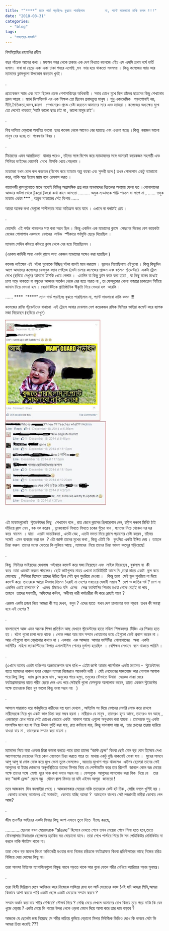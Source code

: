 ```yaml
---
title: "“****” ম্যাম গার্ড পড়ছিলঃ বুঝতে পারছিলাম         না, প্যান্ট সামলাবো নাকি কলম !!!"
date: "2018-08-31"
categories: 
  - "blog"
tags: 
  - "সভ্যতার-সংকট"
---
```


বিসমিল্লাহির রহমানির রহীম

বছর পাঁচেক আগের কথা । মফস্বল শহর থেকে ঢাকার এক দেশ বিখ্যাত কলেজে এইচ এস এসসি প্রথম বর্ষে ভর্তি হলাম। বাবা মা ছেড়ে একা একা ঢাকা শহরে এসেছি ,মন  ভার হয়ে থাকতো সবসময় । কিন্তু কলেজের স্যার আর ম্যামদের ক্লাসগুলো উপভোগ করতাম খুবই।

.

প্রত্যেকজন স্যার এবং ম্যাম ছিলেন প্রচন্ড পেশাদারিত্বের অধিকারী । সবার চোখে মুখে ছিল তাঁদের ছাত্রদের কিছু শেখানোর প্রবল আগ্রহ । ম্যাথ ডিপার্টমেন্ট এর এক শিক্ষক তো ছিলেন প্রবাদতুল্য মানুষ । শুধু একাডেমিক   পড়াশোনাই নয়, নীতি,নৈতিকতা,আদব,কায়দা   শেখানোরও প্রচন্ড চেষ্টা করতেন আমাদের স্যার এবং ম্যামরা । কলেজের অধ্যক্ষের মুখে তো লেগেই থাকতো,‘আমি ভালো ছাত্র চাই না , ভালো মানুষ চাই’।

.

বিশ্ব দাপিয়ে বেড়ানো অগণিত ভালো  ছাত্র কলেজ থেকে আগেও বের হয়েছে এবং এখনো হচ্ছে ।কিন্তু  কয়জন ভালো মানুষ বের হচ্ছে তা  গবেষণার বিষয় ।

.

টিচারদের এমন আন্তরিকতা  থাকার পরেও , তাঁদের সঙ্গে বিশেষ করে ম্যাডামদের সঙ্গে আমারই কয়েকজন সহপাঠী এবং সিনিয়র ভাইদের বেয়াদবি  দেখে  টাসকি খেয়ে গেছলাম ।

ম্যডামরা যখন রোল কল করতেন (বিশেষ করে ম্যাডাম অল্প বয়স্কা এবং সুন্দরী হলে ) তখন পোলাপান একটু ন্যাকামো করে, নাকি স্বরে ইয়েস ম্যাম বলে রেসপন্স করত ।

বায়োলজী ক্লাসগুলোতে মাঝে মধ্যেই বিভিন্ন অপ্রাসঙ্গিক প্রশ্ন করে ম্যডামদের বিব্রতকর অবস্থায় ফেলা হত ।পোলাপানের আড্ডার জটলা থেকে টুকরো টুকরো কথা কানে আসতো ......... অমুক ম্যডামকে শাড়ি পড়লে যা লাগে না , ...... তমুক ম্যডাম একটা \*\*\* , অমুক ম্যডামের সেই ফিগার ......

আরো অনেক কথা যেগুলো শালীনতার মাত্রা অতিক্রম করে যাবে । এখানে না বলাটাই শ্রেয় ।

.

বেয়াদবি  এই পর্যন্ত থাকলেও সহ্য করা সম্ভব ছিল । কিন্তু একদিন এক ম্যডামের ক্লাসে  পেছনের দিকের বেশ কয়েকটা বেঞ্চের পোলাপান একসঙ্গে  ফোনের  লাউড  স্পীকারে পর্নমুভি ছেড়ে দিয়েছিল ।

ম্যাডাম সেদিন কাঁদতে কাঁদতে ক্লাস থেকে বের হয়ে গিয়েছিলেন ।

(এরকম কাহিনী অন্য একটা ক্লাসে অন্য একজন ম্যডামের সঙ্গেও করা হয়েছিল )

কলেজ লাইফের এই  ঘটনা গুলোকে বিচ্ছিন্ন ঘটনা বলেই মনে করতাম । ভুলেও গিয়েছিলাম এইগুলো । কিন্তু কিছুদিন আগে আমাদের কলেজের ফেসবুক ফ্যান পেইজে (যেটা চালায় কলেজের প্রাক্তন এবং বর্তমান স্টুডেন্টরা)  একটা ট্রোল দেখে (ছবিতে দেখুন) আবারো টাসকি খেয়ে গেলাম ।  এতদিন যা কিছু ক্লাস রুমে করা হতো , যা কিছু মনের মধ্যেই চাপা পড়ে থাকতো বা বন্ধুদের আড্ডার সার্কেল থেকে বের হতে পারত না , তা ফেসবুকের খোলা বাজারে ঢাকঢোল পিটিয়ে জানান দিয়ে দেওয়া হল । বেয়াদবিটাকে প্রাতিষ্ঠানিক স্বীকৃতি দিয়ে দেওয়া হল  আরকি ।

...... \*\*\*\*  “\*\*\*\*” ম্যাম গার্ড পড়ছিলঃ বুঝতে পারছিলাম না, প্যান্ট সামলাবো নাকি কলম !!!

কলেজের রানিং স্টূডেন্টদের বানানো  এই ট্রোলে আবার দেখলাম বেশ কয়েকজন রসিক সিনিয়র ভাইয়া কমেন্ট করে ব্যাপক মজা নিয়েছেন (ছবিতে দেখুন)

[![](images/12023035_973319199373211_402419550_n.jpg)](http://3.bp.blogspot.com/-I7kkROzLg9A/VfwTrLOPbFI/AAAAAAAAAJ0/Jo6KT1BFGNo/s1600/12023035_973319199373211_402419550_n.jpg)[![](images/12025292_973319282706536_194785885_n.jpg)](http://1.bp.blogspot.com/-2R69fc08mSA/VfwTyAOlThI/AAAAAAAAAKA/pGSHxMPq4Dw/s1600/12025292_973319282706536_194785885_n.jpg)

 

এই ম্যডামগুলোই  স্টুডেন্টদের কিছু   শেখাবেন বলে , রাত জেগে ক্লাসের প্রিপারেশান নেন, চল্লিশ পঞ্চাশ মিনিট ঠাই দাঁড়িয়ে ক্লাস নেন , বক বক করেন  , ব্ল্যাকবোর্ডে লিখতে লিখতে চকের গুঁড়ো খান , ফ্যানের নিচে থেকেও দর দর করে  ঘামেন  । যারা   এতটা আন্তরিকতা , এতটা স্নেহ , এতটা মমতা দিয়ে ক্লাসে পড়ানোর চেষ্টা করেন , তাঁদের সঙ্গেই  এমন ব্যবহার করা হল  ? এটা জাস্ট তাদের মুখের কথা , কিন্তু এটাই কি   কুৎসিত একটা ইঙ্গিত দেয় । তাহলে চিন্তা করুন  তাদের মনের ভেতরে কি লুকিয়ে আছে , ম্যামদের  নিয়ে তাদের চিন্তা ভাবনা কতদূর গড়িয়েছে!

.

কিছু  সিনিয়র ভাইয়দের দেখলাম  ওইখানে কমেন্ট করে মজা নিয়েছেন এবং  লাইক দিয়েছেন , বুঝলাম না  কী করে  তারা এমনটা করতে পারলেন। ছোট ভাইগুলার নাহয় এখনো ম্যাচিউরিটি আসে নি ,তারা নাহয় একটা  ভুল করে ফেলেছে  , সিনিয়র হিসেবে তাদের উচিত ছিল সেই ভুল শুধরিয়ে দেওয়া ।   কিন্তু তারা  সেই ভুল শুধরিয়ে না দিয়ে কমেন্ট করে  তাদেরকে আরো উৎসাহ দিলেন !এরাই না দেশের সবচেয়ে মেধাবী সন্তান ?  দেশ ও জাতির গর্ব ? দেশ না একদিন এরাই চালাবেন ?   এদের  টিচারও যদি  এদের   সেক্স ফ্যান্টাসির শিকার হওয়া থেকে রেহাই না পায় , তাহলে  তাদের সহপাঠী,  অফিসের কলিগ,  অধীনস্থ নারী কর্মচারীরা কী করে রেহাই পাবে ?

এরকম একটা প্রজন্ম নিয়ে আমরা কী স্বপ্ন দেখব,  বলুন ? এদের হাতে  যখন দেশ চালানোর ভার পড়বে  তখন কী অবস্থা হবে এই দেশের ?

.

বাংলাদেশে আজ এমন অনেক শিক্ষা প্রতিষ্ঠান আছ যেখানে স্টুডেন্টদের হাতে মহিলা শিক্ষকদের  টিজিং এর শিকার হতে হয় । ঘটনা গুলো চাপা পড়ে থাকে । লোক লজ্জা আর মান সম্মান খোয়ানোর ভয়ে এইগুলো কেউ প্রকাশ করেন না । আর এইগুলো বলে বেড়ানোর কথাও না । একবার  এক আড্ডায়  আমার ভার্সিটির  পোলাপানের   অন্য  একটা ভার্সিটির  মহিলা ফ্যাকাল্টিদের ফিগার এনালাইসিস শোনার দুর্ভাগ্য হয়েছিল  । বেশিক্ষন সেখানে  বসে থাকতে পারিনি ।

.

(এখানে আমার একটা ব্যক্তিগত অব্জারভেশান বলে রাখি – এইটা জাস্ট আমার পার্সোনাল একটা মতামত -  স্টুডেন্টদের হাতে ম্যামদের নাকাল হবার পেছনে ম্যামরা নিজেরাও অনেকটা দায়ী । যেই লেভেলের সাজগোজ আর পোশাক আশাক পরে কিছু কিছু   ম্যাম ক্লাস রুমে যান , অমুকের গায়ে হলুদ, তমুকের বৌভাতে উনারা  যেরকম মাঞ্জা মেরে ফটোগ্রাফারদের হাতে শরীর ছেড়ে দেন এবং পরে সেইছবি গুলো ফেসবুকে আপলোড করেন, তাতে একজন স্টুডেন্টের পক্ষে তাদেরকে নিয়ে খুব ভালো কিছু ভাবা সম্ভব নয়   )

.

আসলে সারারাত ধরে পর্নমুভিতে নারীদের বস্ত্র হরণ দেখলে , আইটেম সং দিয়ে ফোনের মেমরি লোড করে রাখলে নারীদেরকে নিয়ে খুব একটা ভাল চিন্তা করা সম্ভব হয়না । নারীরাও যে মানুষ , তাদেরও হৃদয় আছে, তাদেরও মন আছে , একজোড়া চোখ আছে সেই চোখের ভেতরে একটা  আকাশ আছে এগুলো অনুধাবন করা যায়না । তাদেরকে শুধু একটা মাংসপিণ্ড মনে হয় যা নিয়ে উদ্দাম ফুর্তি করা যায়, রাত কাটানো যায়, কিন্তু ভালবাসা যায় না,  তার চোখের তারায় হারিয়ে যাওয়া যায় না , তাদেরকে সম্মান করা যায়না ।

.

ম্যামদের নিয়ে যারা এরকম চিন্তা ভাবনা করতে পারে তারা তাদের “জাস্ট ফ্রেন্ড” কিংবা ছোট বোন বড় বোন হিসেবে দেখা আশেপাশের মেয়েদের নিয়ে কোন লেভেলে চিন্তা করতে পারে তা  মাথায় একটু বুদ্ধি থাকলেই বোঝা যায় ।  মুখের সামনে আপু আপু বা দোস্ত দোস্ত করে মুখে ফেনা তুলে ফেললেও , ভদ্রতার মুখোশ পড়ে থাকলেও  এইসব ছেলেরা তাদের সেই আপুদের বা ইয়ার দোস্তদের অনুপস্থিতিতে তাদের ফিগার নিয়ে যে পোস্টমর্টেম করে তার রিপোর্ট  জানলে কোন ভদ্র মেয়ের পক্ষে তাদের সঙ্গে  মেশা  দূরে থাক কথা বলাও সম্ভব নয় । ফেসবুকে  আপুদের আপলোড করা পিক  দিয়ে যে    তার কত “জাস্ট ফ্রেন্ড” ছেলে বন্ধু   যৌবন জ্বালা নিভায় তা যদি এইসব আপুরা  জানতো !

তবে আজকাল  দিন বদলাইয়া গেছে । আজকালকার মেয়েরা নাকি তাদেরকে কেউ হট চিক , সেক্সি বললে খুশিই হয় ।  কোথায় চলেছে আমাদের এই সমাজটা,  কোথায় যাচ্ছি আমরা ?  আবহমান বাংলার সেই লজ্জাবতী নারীরা কোথায় গেল আজ?

.

জীম তানভীর ভাইয়ের একটা লিখার কিছু অংশ এখানে তুলে দিতে  ইচ্ছে করছে,

............ছেলেরা যখন মেয়েদেরকে “slave” হিসেবে দেখতে শেখে তখন মেয়েরা শেখে শিলা হতে হবে,তাতে যৌবনজ্বালায় বিকারগ্রস্ত ছেলেদের চড়কির মত ঘোড়ানো যাবে। তারা শেখে পার্লারে গিয়ে কি সব পেডিকিউর মেনিকিউর না করলে নাকি স্ট্যাটাস থাকে না।

তারা শেখে বড় মডেল কিংবা অভিনেত্রী হওয়ার জন্য নিজের চরিত্রকে ফটোগ্রাফার কিংবা প্রডিউসারের কাছে নিজের চরিত্র বিকিয়ে দেয়া দোষের কিছু না।

তারা সানন্দা টাইপের ম্যাগাজিনগুলো বিমুগ্ধ নয়নে পড়তে থাকে আর বুঝে ফেলে শরীর দেখিয়ে ক্যারিয়ার গড়ার মূলমন্ত্র।

.

তারা হিন্দী সিরিয়াল দেখে আবিষ্কার করে নিজেকে সাজিয়ে রাখা হল স্মার্ট মেয়েদের কাজ !এই যদি আমরা শিখি,আমরা কিভাবে আশা করতে পারি একটা ছেলে একটা মেয়েকে সম্মান করবে ?

সম্মান অর্জন করা যায় শরীর দেখিয়ে? সৌন্দর্য দিয়ে ? সেক্সি মেয়ে দেখলে আমাদের চোখ বিনয়ে নুয়ে পড়ে নাকি কি যেন খুজে বেড়ায় ? একটা মেয়ে কি গায়ের উপর থেকে ওড়না ফেলে দিয়ে আশা করে তার দাম বাড়বে ?

আজকে যে ছেলেটা জন্ম নিয়েছে সে শরীর নাচিয়ে কুদিয়ে বেড়ানো মিলার মিউজিক ভিডিও দেখে কি ভাববে সেটা কি আমরা চিন্তা করেছি ???
